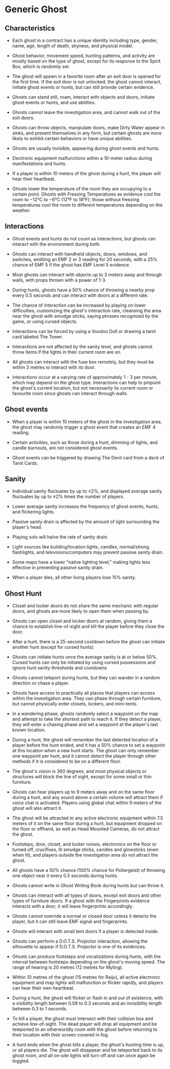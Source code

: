 # Generic Ghost

## Characteristics

* Each ghost in a contract has a unique identity including type, gender, name, age, length of death, shyness, and physical model.

* Ghost behavior, movement speed, hunting patterns, and activity are mostly based on the type of ghost, except for its response to the Spirit Box, which is randomly set.

* The ghost will spawn in a favorite room after an exit door is opened for the first time. If the exit door is not unlocked, the ghost cannot interact, initiate ghost events or hunts, but can still provide certain evidence.

* Ghosts can stand still, roam, interact with objects and doors, initiate ghost events or hunts, and use abilities.

* Ghosts cannot leave the investigation area, and cannot walk out of the exit doors.

* Ghosts can throw objects, manipulate doors, make Dirty Water appear in sinks, and present themselves in any form, but certain ghosts are more likely to exhibit certain behaviors or have unique abilities.

* Ghosts are usually invisible, appearing during ghost events and hunts.

* Electronic equipment malfunctions within a 10-meter radius during manifestations and hunts.

* If a player is within 10 meters of the ghost during a hunt, the player will hear their heartbeat.

* Ghosts lower the temperature of the room they are occupying to a certain point. Ghosts with Freezing Temperatures as evidence cool the room to −12°C to −6°C (12°F to 18°F); those without freezing temperatures cool the room to different temperatures depending on the weather.


## Interactions

* Ghost events and hunts do not count as interactions, but ghosts can interact with the environment during both.

* Ghosts can interact with handheld objects, doors, windows, and switches, emitting an EMF 2 or 3 reading for 20 seconds, with a 25% chance of EMF 5 if the ghost has EMF Level 5 evidence.

* Most ghosts can interact with objects up to 3 meters away and through walls, with props thrown with a power of 1-3.

* During hunts, ghosts have a 50% chance of throwing a nearby prop every 0.5 seconds and can interact with doors at a different rate.

* The chance of interaction can be increased by playing on lower difficulties, customizing the ghost's interaction rate, cleansing the area near the ghost with smudge sticks, saying phrases recognized by the game, or using cursed objects.

* Interactions can be forced by using a Voodoo Doll or drawing a tarot card labeled The Tower.

* Interactions are not affected by the sanity level, and ghosts cannot throw items if the lights in their current room are on.

* All ghosts can interact with the fuse box remotely, but they must be within 3 metres to interact with its door.

* Interactions occur at a varying rate of approximately 1 - 3 per minute, which may depend on the ghost type. Interactions can help to pinpoint the ghost's current location, but not necessarily its current room or favourite room since ghosts can interact through walls.


## Ghost events

* When a player is within 10 meters of the ghost in the investigation area, the ghost may randomly trigger a ghost event that creates an EMF 4 reading.

* Certain activities, such as those during a hunt, dimming of lights, and candle burnouts, are not considered ghost events.

* Ghost events can be triggered by drawing The Devil card from a deck of Tarot Cards.


## Sanity

* Individual sanity fluctuates by up to ±2%, and displayed average sanity fluctuates by up to ±2% times the number of players.

* Lower average sanity increases the frequency of ghost events, hunts, and flickering lights.

* Passive sanity drain is affected by the amount of light surrounding the player's head.

* Playing solo will halve the rate of sanity drain.

* Light sources like building/location lights, candles, normal/strong flashlights, and televisions/computers may prevent passive sanity drain.

* Some maps have a lower "native lighting level," making lights less effective in preventing passive sanity drain.

* When a player dies, all other living players lose 15% sanity.


## Ghost Hunt

* Closet and locker doors do not share the same mechanic with regular doors, and ghosts are more likely to open them when passing by.

* Ghosts can open closet and locker doors at random, giving them a chance to establish line-of-sight and kill the player before they close the door.

* After a hunt, there is a 25-second cooldown before the ghost can initiate another hunt (except for cursed hunts)

* Ghosts can initiate hunts once the average sanity is at or below 50%. Cursed hunts can only be initiated by using cursed possessions and ignore hunt sanity thresholds and cooldowns

* Ghosts cannot teleport during hunts, but they can wander in a random direction or chase a player.

* Ghosts have access to practically all places that players can access within the investigation area. They can phase through certain furniture, but cannot physically enter closets, lockers, and mini-tents.

* In a wandering phase, ghosts randomly select a waypoint on the map and attempt to take the shortest path to reach it. If they detect a player, they will enter a chasing phase and set a waypoint at the player's last known location.

* During a hunt, the ghost will remember the last detected location of a player before the hunt ended, and it has a 50% chance to set a waypoint at this location when a new hunt starts. The ghost can only remember one waypoint per hunt, and it cannot detect the player through other methods if it is considered to be on a different floor.

* The ghost's vision is 360 degrees, and most physical objects or structures will block the line of sight, except for some small or thin furniture.

* Ghosts can hear players up to 9 meters away and on the same floor during a hunt, and any sound above a certain volume will attract them if voice chat is activated. Players using global chat within 9 meters of the ghost will also attract it.

* The ghost will be attracted to any active electronic equipment within 7.5 meters of it on the same floor during a hunt, but equipment dropped on the floor or offhand, as well as Head Mounted Cameras, do not attract the ghost.

* Footsteps, door, closet, and locker noises, electronics on the floor or turned off, crucifixes, lit smudge sticks, candles and glowsticks (even when lit), and players outside the investigation area do not attract the ghost.

* All ghosts have a 50% chance (100% chance for Poltergeist) of throwing one object near it every 0.5 seconds during hunts.

* Ghosts cannot write in Ghost Writing Book during hunts but can throw it.

* Ghosts can interact with all types of doors, except exit doors and other types of furniture doors. If a ghost with the Fingerprints evidence interacts with a door, it will leave fingerprints accordingly.

* Ghosts cannot override a normal or closed door unless it detects the player, but it can still leave EMF signal and fingerprints.

* Ghosts will interact with small tent doors if a player is detected inside.

* Ghosts can perform a D.O.T.S. Projector interaction, allowing the silhouette to appear if D.O.T.S. Projector is one of its evidences.

* Ghosts can produce footsteps and vocalizations during hunts, with the interval between footsteps depending on the ghost's moving speed. The range of hearing is 20 metres (12 metres for Myling).

* Within 10 metres of the ghost (15 metres for Raiju), all active electronic equipment and map lights will malfunction or flicker rapidly, and players can hear their own heartbeat.

* During a hunt, the ghost will flicker or flash in and out of existence, with a visibility length between 0.08 to 0.3 seconds and an invisibility length between 0.3 to 1 seconds.

* To kill a player, the ghost must intersect with their collision box and achieve line-of-sight. The dead player will drop all equipment and be teleported to an otherworldly room with the ghost before returning to their location with their screen covered in fog.

* A hunt ends when the ghost kills a player, the ghost's hunting time is up, or all players die. The ghost will disappear and be teleported back to its ghost room, and all on-site lights will turn off and can once again be toggled.